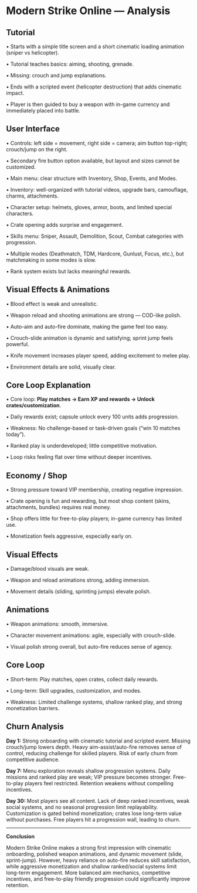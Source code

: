 # Modern Strike Online — Analysis

## Tutorial

• Starts with a simple title screen and a short cinematic loading animation (sniper vs helicopter).  

• Tutorial teaches basics: aiming, shooting, grenade.  

• Missing: crouch and jump explanations.  

• Ends with a scripted event (helicopter destruction) that adds cinematic impact.  

• Player is then guided to buy a weapon with in-game currency and immediately placed into battle.  


## User Interface

• Controls: left side = movement, right side = camera; aim button top-right; crouch/jump on the right.  

• Secondary fire button option available, but layout and sizes cannot be customized.  

• Main menu: clear structure with Inventory, Shop, Events, and Modes.  

• Inventory: well-organized with tutorial videos, upgrade bars, camouflage, charms, attachments.  

• Character setup: helmets, gloves, armor, boots, and limited special characters.  

• Crate opening adds surprise and engagement.  

• Skills menu: Sniper, Assault, Demolition, Scout, Combat categories with progression.  

• Multiple modes (Deathmatch, TDM, Hardcore, Gunlust, Focus, etc.), but matchmaking in some modes is slow.  

• Rank system exists but lacks meaningful rewards.  

## Visual Effects & Animations

• Blood effect is weak and unrealistic.  

• Weapon reload and shooting animations are strong — COD-like polish.  

• Auto-aim and auto-fire dominate, making the game feel too easy.  

• Crouch-slide animation is dynamic and satisfying; sprint jump feels powerful.  

• Knife movement increases player speed, adding excitement to melee play.  

• Environment details are solid, visually clear.  

## Core Loop Explanation

• Core loop: **Play matches → Earn XP and rewards → Unlock crates/customization**.  

• Daily rewards exist; capsule unlock every 100 units adds progression.  

• Weakness: No challenge-based or task-driven goals (“win 10 matches today”).  

• Ranked play is underdeveloped; little competitive motivation.  

• Loop risks feeling flat over time without deeper incentives.  


## Economy / Shop

• Strong pressure toward VIP membership, creating negative impression.  

• Crate opening is fun and rewarding, but most shop content (skins, attachments, bundles) requires real money.  

• Shop offers little for free-to-play players; in-game currency has limited use.  

• Monetization feels aggressive, especially early on.  


## Visual Effects

• Damage/blood visuals are weak.  

• Weapon and reload animations strong, adding immersion.  

• Movement details (sliding, sprinting jumps) elevate polish.  


## Animations

• Weapon animations: smooth, immersive. 

• Character movement animations: agile, especially with crouch-slide.  

• Visual polish strong overall, but auto-fire reduces sense of agency.  


## Core Loop

• Short-term: Play matches, open crates, collect daily rewards.  

• Long-term: Skill upgrades, customization, and modes.  

• Weakness: Limited challenge systems, shallow ranked play, and strong monetization barriers.  


## Churn Analysis

**Day 1:** Strong onboarding with cinematic tutorial and scripted event. Missing crouch/jump lowers depth. Heavy aim-assist/auto-fire removes sense of control, reducing challenge for skilled players. Risk of early churn from competitive audience.  


**Day 7:** Menu exploration reveals shallow progression systems. Daily missions and ranked play are weak; VIP pressure becomes stronger. Free-to-play players feel restricted. Retention weakens without compelling incentives.  


**Day 30:** Most players see all content. Lack of deep ranked incentives, weak social systems, and no seasonal progression limit replayability. Customization is gated behind monetization; crates lose long-term value without purchases. Free players hit a progression wall, leading to churn.  


---


**Conclusion**  

Modern Strike Online makes a strong first impression with cinematic onboarding, polished weapon animations, and dynamic movement (slide, sprint-jump). However, heavy reliance on auto-fire reduces skill satisfaction, while aggressive monetization and shallow ranked/social systems limit long-term engagement. More balanced aim mechanics, competitive incentives, and free-to-play friendly progression could significantly improve retention.
